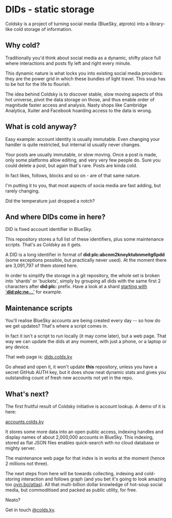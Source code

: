 # DIDs - static storage

Coldsky is a project of turning social media (BlueSky, atproto) into a library-like cold storage of information.

## Why cold?

Traditionally you'd think about social media as a dynamic, shifty place full where interactions and posts fly left and right every minute.

This dynamic nature is what locks you into existing social media providers: they are the power grid in which these bundles of light travel.
This soup has to be hot for the life to flourish.

The idea behind Coldsky is to discover stable, slow moving aspects of this hot universe, pivot the data storage on those,
and thus enable order of magnitude faster access and analysis. Nasty shops like Cambridge Analytica, Xuiter and Facebook hoarding
access to the data is wrong.

## What is cold anyway?

Easy example: account identity is usually immutable. Even changing your handler is quite restricted, but internal id usually never changes.

Your posts are usually immutable, or slow moving. Once a post is made, only some platforms allow editing, and very very few people do.
Sure you could delete a post, but again that's rare. Posts are kinda cold.

In fact likes, follows, blocks and so on - are of that same nature.

I'm putting it to you, that most aspects of socia media are fast adding, but rarely changing.

Did the temperature just dropped a notch?

## And where DIDs come in here?

DID is fixed account identifier in BlueSky.

This repository stores a full list of these identifiers, plus some maintenance scripts. That's as Coldsky as it gets.

A DID is a long identifier in format of **did:plc:abcnm2knoyktubnmeitg6pdd** (some exceptions possible, but practically never used).
At the moment there are 3,091,797 of them stored here.

In order to simplify the storage in a git repository, the whole set is broken into 'shards' or 'buckets',
simply by grouping all dids with the same first 2 characters after **did:plc:** prefix.
Have a look at a shard [starting with '**did:plc:ne...**'](n/ne.json) for example.

## Maintenance scripts

You'll realise BlueSky accounts are being created every day -- so how do we get updates? That's where a script comes in.

In fact it isn't a script to run locally (it may come later), but a web page. That way we can update the dids at any moment,
with just a phone, or a laptop or any device.

That web page is: [dids.colds.ky](https://dids.colds.ky/)

Go ahead and open it, it won't update **this** repository, unless you have a secret GitHub AUTH key, but it does show neat dynamic
stats and gives you outstanding count of fresh new accounts not yet in the repo.

## What's next?

The first fruitful result of Coldsky initiative is account lookup. A demo of it is here:

[accounts.colds.ky](https://accounts.colds.ky/)

It stores some more data into an open public access, indexing handles and display names of about 2,000,000 accounts in BlueSky.
This indexing, stored as flat JSON files enables quick-search with no cloud database or mighty server.

The maintenance web page for that index is in works at the moment (hence 2 millions not three).

The next steps from here will be towards collecting, indexing and cold-storing interaction and follows graph
(and you bet it's going to look amazing too [oyin.bo/atlas](https://oyin.bo/atlas)).
All that multi-billion dollar knowledge of hot-soup social media, but commoditised and packed as public utility, for free.

Neato?

Get in touch [@colds.ky](https://bsky.app/profile/colds.ky).
